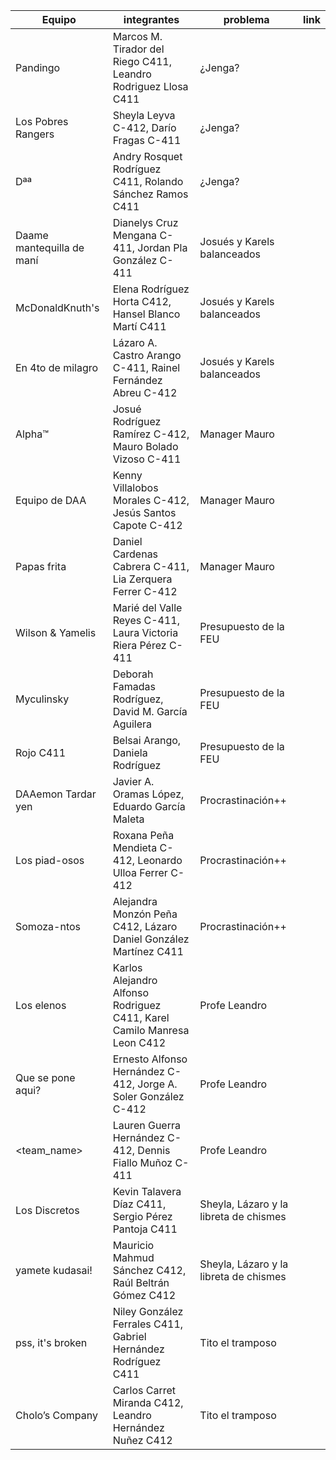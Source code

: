 | Equipo | integrantes | problema | link |
| ------ | ----------- | -------- | ---- |
| Pandingo | Marcos M. Tirador del Riego C411, Leandro Rodriguez Llosa C411 | ¿Jenga? | |
| Los Pobres Rangers | Sheyla Leyva C-412, Darío Fragas C-411 | ¿Jenga? | |
| Dªª | Andry Rosquet Rodríguez C411, Rolando Sánchez Ramos C411 | ¿Jenga? | |
| Daame mantequilla de maní | Dianelys Cruz Mengana C-411, Jordan Pla González C-411 | Josués y Karels balanceados | |
| McDonaldKnuth's | Elena Rodríguez Horta C412, Hansel Blanco Martí C411 | Josués y Karels balanceados | |
| En 4to de milagro  | Lázaro A. Castro Arango C-411, Rainel Fernández Abreu C-412 | Josués y Karels balanceados | |
| Alpha™ | Josué Rodríguez Ramírez C-412, Mauro Bolado Vizoso C-411 | Manager Mauro | |
| Equipo de DAA | Kenny Villalobos Morales C-412, Jesús Santos Capote C-412 | Manager Mauro | |
| Papas frita | Daniel Cardenas Cabrera C-411, Lia Zerquera Ferrer C-412 | Manager Mauro | |
| Wilson & Yamelis | Marié del Valle Reyes C-411, Laura Victoria Riera Pérez C-411 | Presupuesto de la FEU | |
| Myculinsky | Deborah Famadas Rodríguez, David M. García Aguilera | Presupuesto de la FEU | |
| Rojo C411 | Belsai Arango, Daniela Rodríguez | Presupuesto de la FEU | |
| DAAemon Tardar yen | Javier A. Oramas López, Eduardo García Maleta | Procrastinación++ | |
| Los piad-osos | Roxana Peña Mendieta  C-412, Leonardo Ulloa Ferrer C-412 | Procrastinación++ | |
| Somoza-ntos | Alejandra Monzón Peña C412, Lázaro Daniel González Martínez C411 | Procrastinación++ | |
| Los elenos | Karlos Alejandro Alfonso Rodriguez C411, Karel Camilo Manresa Leon C412 | Profe Leandro | |
| Que se pone aqui? | Ernesto Alfonso Hernández C-412, Jorge A. Soler González C-412 | Profe Leandro | |
| <team_name> | Lauren Guerra Hernández C-412, Dennis Fiallo Muñoz C-411 | Profe Leandro | |
| Los Discretos | Kevin Talavera Díaz C411, Sergio Pérez Pantoja C411 | Sheyla, Lázaro y la libreta de chismes | |
| yamete kudasai!  | Mauricio Mahmud Sánchez C412, Raúl Beltrán Gómez C412 | Sheyla, Lázaro y la libreta de chismes | |
| pss, it's broken | Niley González Ferrales C411, Gabriel Hernández Rodríguez C411 | Tito el tramposo | |
| Cholo’s Company | Carlos Carret Miranda C412, Leandro Hernández Nuñez C412 | Tito el tramposo | |